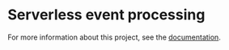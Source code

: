 # Serverless event processing

For more information about this project, see the
[documentation](./docs/index.md).
